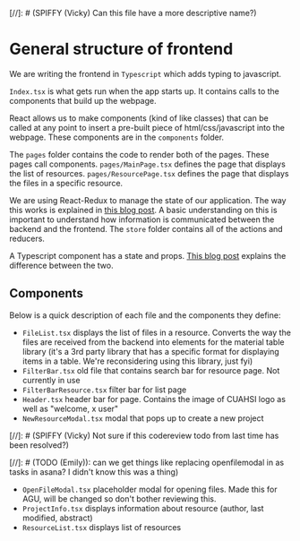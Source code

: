 [//]: # (SPIFFY (Vicky) Can this file have a more descriptive name?)

# General structure of frontend

We are writing the frontend in `Typescript` which adds typing to javascript.

`Index.tsx` is what gets run when the app starts up. It contains calls to the components that build up the webpage.

React allows us to make components (kind of like classes) that can be called at any point to insert a pre-built piece of html/css/javascript into the webpage. These components are in the `components` folder.

The `pages` folder contains the code to render both of the pages. These pages call components. `pages/MainPage.tsx` defines the page that displays the list of resources. `pages/ResourcePage.tsx` defines the page that displays the files in a specific resource.

We are using React-Redux to manage the state of our application. The way this works is explained in [this blog post](https://medium.com/javascript-in-plain-english/the-only-introduction-to-redux-and-react-redux-youll-ever-need-8ce5da9e53c6). A basic understanding on this is important to understand how information is communicated between the backend and the frontend. The `store` folder contains all of the actions and reducers.

A Typescript component has a state and props. [This blog post](https://codeburst.io/react-state-vs-props-explained-51beebd73b21) explains the difference between the two.


## Components

Below is a quick description of each file and the components they define:

 - `FileList.tsx` displays the list of files in a resource. Converts the way the files are received from the backend into elements for the material table library (it's a 3rd party library that has a specific format for displaying items in a table. We're reconsidering using this library, just fyi)
 - `FilterBar.tsx` old file that contains search bar for resource page. Not currently in use
 - `FilterBarResource.tsx` filter bar for list page
 - `Header.tsx` header bar for page. Contains the image of CUAHSI logo as well as "welcome, x user"
 - `NewResourceModal.tsx` modal that pops up to create a new project

 [//]: # (SPIFFY (Vicky) Not sure if this codereview todo from last time has been resolved?)

 [//]: # (TODO (Emily)): can we get things like replacing openfilemodal in as tasks in asana? I didn't know this was a thing)
 - `OpenFileModal.tsx` placeholder modal for opening files. Made this for AGU, will be changed so don't bother reviewing this.
 - `ProjectInfo.tsx` displays information about resource (author, last modified, abstract)
 - `ResourceList.tsx` displays list of resources
